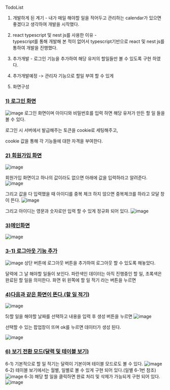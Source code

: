 TodoList

1. 개발하게 된 계기 - 내가 매일 해야할 일을 적어두고 관리하는 calendar가 있으면 좋겠다고 생각하여 개발을 시작했다.

2.  react typescript 및 nest js를 사용한 이유 -  
typescript를 통해 개발해 본 적이 없어서 typescript기반으로 react 및 nest js를 통하여 개발을 진행했다.

3. 추가개발 - 로그인 기능을 추가하여 해당 유저의 할일들만 볼 수 있도록 구현 하였다.
4. 추가개발예정 -> 관리자 기능으로 할일 부여 할 수 있게

5. 화면구성
### [1) 로그인 화면](https://github.com/Jungsooooooo/todolist_front_react_typescript/blob/master/src/login/Login.tsx)

![image](https://github.com/Jungsooooooo/todolist_front_react_typescript/assets/94541011/0666f2a4-69d7-4f82-acbf-5547db4fff98)
로그인 화면이며 아이디와 비밀번호를 입력 하면
해당 유저가 만든 할 일 들을 볼 수 있다.

로그인 시 서버에서 발급해주는 토큰을 cookie로 세팅해주고,

cookie 값을 통해 각 기능들에 대한 자격을 부여한다.

### [2) 회원가입 화면](https://github.com/Jungsooooooo/todolist_front_react_typescript/blob/master/src/login/JoinUser.tsx)
![image](https://github.com/Jungsooooooo/todolist_front_react_typescript/assets/94541011/d798c42f-17cd-438c-a1de-1bf550b300d6)

회원가입 화면이고 하나의 값이라도 없으면 아래에 값을 입력하라고 알려준다.
![image](https://github.com/Jungsooooooo/todolist_front_react_typescript/assets/94541011/21eab170-f7d2-4b17-b588-90a23033943e)

그리고 값을 다 입력했을 때 아이디를 중복 체크 하지 않으면 중복체크를 하라고 모달 창이 뜬다.
![image](https://github.com/Jungsooooooo/todolist_front_react_typescript/assets/94541011/7bed8cbc-5e18-4df9-a266-7fe4d031b90f)

그리고 아이디는 영문과 숫자로만 입력 할 수 있게 정규화 되어 있다.
![image](https://github.com/Jungsooooooo/todolist_front_react_typescript/assets/94541011/f3a3c4cc-9141-4118-a0a7-f5c79f0444ea)




### [3)메인화면](https://github.com/Jungsooooooo/todolist_front_react_typescript/blob/master/src/calendar/CalendarHome.tsx)
![image](https://github.com/Jungsooooooo/todolist_front_react_typescript/assets/94541011/00c3053d-0ca3-4efd-92c5-e21651600dc0)

### [3-1) 로그아웃 기능 추가](https://github.com/Jungsooooooo/todolist_front_react_typescript/blob/master/src/home/Home.tsx)
![image](https://github.com/Jungsooooooo/todolist_front_react_typescript/assets/94541011/0a673984-909d-48b2-a6d7-1725eaf7d133)
상단 버튼에 로그아웃 버튼을 추가하여 로그아웃 할 수 있도록 해놓았다.

달력에 그 날 해야할 일들이 보인다.
파란색인 데이터는 아직 진행중인 할 일, 초록색은 완료된 할 일을 의미한다.
화면 위 왼쪽에 할 일 적기 라는 버튼을 누르면

### [4)다음과 같은 화면이 뜬다.(할 일 적기)]()
![image](https://github.com/Jungsooooooo/todolist_front_react_typescript/assets/94541011/3875ebef-6d29-4235-a247-7eedaec80990)

5)할 일을 해야할 날짜를 선택하고 내용을 입력 후 생성 버튼을 누르면
![image](https://github.com/Jungsooooooo/todolist_front_react_typescript/assets/94541011/d3b9cf19-bb1c-4236-9bc2-522a8683b8fd)


선택할 수 있는 팝업창이 뜨며 ok를 누르면 데이터가 생성 된다.

![image](https://github.com/Jungsooooooo/todolist_front_react_typescript/assets/94541011/e6c6d746-52ef-49c4-8758-5d6d8d057f47)


### [6) 보기 전환 모드(달력 및 테이블 보기)](https://github.com/Jungsooooooo/todolist_front_react_typescript/blob/master/src/table/TodoTable.tsx)
6-1) 기본적으로 할 일 적기는 달력이 기본이며 테이블 모드로도 볼 수 있다.
![image](https://github.com/Jungsooooooo/todolist_front_react_typescript/assets/94541011/2ad6c4a8-d7c5-48ed-aa91-87528248d08f)
6-2) 테이블 보기에서는 월별, 일별로 볼 수 있게 구현 되어 있다.(일별 6-1번 참조)
![image](https://github.com/Jungsooooooo/todolist_front_react_typescript/assets/94541011/9b7a4103-2112-4013-b981-517813fda831)
6-3) 해당 할 일을 클릭하면 완료 처리 및 삭제가 가능되게 구현 되어 있다.
![image](https://github.com/Jungsooooooo/todolist_front_react_typescript/assets/94541011/36676b29-2434-4aa5-a5a3-24a82ef9b53b)


